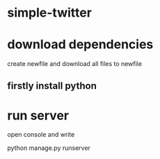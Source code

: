 # simple-twitter

# download dependencies
create newfile and download all files to newfile

## firstly install python

# run server 
open console and write

python manage.py runserver

 

